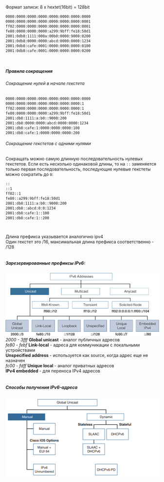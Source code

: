 Формат записи:
8 x hextet(16bit) = 128bit
```
0000:0000:0000:0000:0000:0000:0000:0000
0000:0000:0000:0000:0000:0000:0000:0001
ff02:0000:0000:0000:0000:0000:0000:0001
fe80:0000:0000:0000:a299:9bff:fe18:50d1
2001:0db8:1111:000a:00b0:0000:9000:0200
2001:0db8:0000:0000:abcd:0000:0000:1234
2001:0db8:cafe:0001:0000:0000:0000:0100
2001:0db8:cafe:0001:0000:0000:0000:0200
```
<br>

##### Правила сокращения
###### Сокращение нулей в начале гекстета
```
0000:0000:0000:0000:0000:0000:0000:0000
0000:0000:0000:0000:0000:0000:0000:1
ff02:0000:0000:0000:0000:0000:0000:1
fe80:0000:0000:0000:a299:9bff:fe18:50d1
2001:db8:1111:a:b0::9000:200
2001:db8:0000:0000:abcd:0000:0000:1234
2001:db8:cafe:1:0000:0000:0000:100
2001:db8:cafe:1:0000:0000:0000:200
```
###### Сокращение гекстетов с одними нулями
Сокращать можно самую длинную последовательность нулевых гекстетов. Если есть несколько одинаковой длины, то на `::` заменяется только первая последовательность, последующие нулевые гекстеты можно сократить до `0`:
```
::
::1
ff02::1
fe80::a299:9bff:fe18:50d1
2001:db8:1111:a:b0::9000:200
2001:db8::abcd:0:0:1234
2001:db8:cafe:1::100
2001:db8:cafe:1::200
```
<br>

Длина префикса указывается аналогично ipv4  
Один гекстет это /16, максимальная длина префикса соответственно - /128  
<br>

##### Зарезервированные префиксы IPv6:
![Prefix diagram](../../images/04fig06_alt.jpg)  
*2000 - 3fff* **Global unicast** - аналог публичных адресов  
*fe80 - febf* **Link-local** - адреса для коммуникации с локальными устройствами  
**Unspecified address** - используется как source, когда адрес еще не назначен  
*fc00 - fdff* **Unique local** - аналог приватных адресов  
**IPv4 embedded** - для переноса IPv4 адресов  
<br>

##### Способы получения IPv6-адреса
![Ways to get IPv6-address](../../images/ipv6_obtaining.png)  